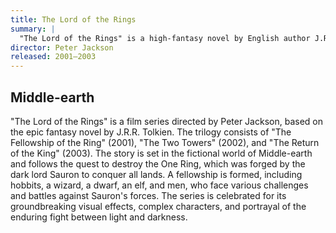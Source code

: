 ```yaml
---
title: The Lord of the Rings
summary: |
  "The Lord of the Rings" is a high-fantasy novel by English author J.R.R. Tolkien. The story began as a sequel to Tolkien's 1937 fantasy novel "The Hobbit," but eventually developed into a much larger work.
director: Peter Jackson
released: 2001–2003
---
```


## Middle-earth

"The Lord of the Rings" is a film series directed by Peter Jackson, based on the epic fantasy novel by J.R.R. Tolkien. The trilogy consists of "The Fellowship of the Ring" (2001), "The Two Towers" (2002), and "The Return of the King" (2003). The story is set in the fictional world of Middle-earth and follows the quest to destroy the One Ring, which was forged by the dark lord Sauron to conquer all lands. A fellowship is formed, including hobbits, a wizard, a dwarf, an elf, and men, who face various challenges and battles against Sauron's forces. The series is celebrated for its groundbreaking visual effects, complex characters, and portrayal of the enduring fight between light and darkness.
